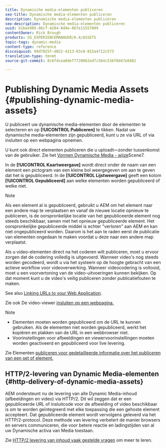 ```yaml
---
title: Dynamische media-elementen publiceren
seo-title: Dynamische media-elementen publiceren
description: Dynamische media-elementen publiceren
seo-description: Dynamische media-elementen publiceren
uuid: b1bee905-86cf-4284-8d4e-067e11557899
contentOwner: Rick Brough
products: SG_EXPERIENCEMANAGER/6.4/ASSETS
topic-tags: dynamic-media
content-type: reference
discoiquuid: 99d7025f-d022-4213-83c0-815a4712c573
translation-type: tm+mt
source-git-commit: 8c6fdcea0def7720062edfc564c536f8d47e8402

---
```



# Publishing Dynamic Media Assets {#publishing-dynamic-media-assets}

U publiceert uw dynamische media-elementen door de elementen te selecteren en op **[!UICONTROL Publiceren]** te tikken. Nadat uw dynamische media-elementen zijn gepubliceerd, kunt u ze via URL of via insluiten op een webpagina opnemen.

U kunt ook direct elementen publiceren die u uploadt—zonder tussenkomst van de gebruiker. Zie het [Vormen Dynamische Media - wijze](config-dms7.md)Scene7.

In de **[!UICONTROL Kaartweergave]** wordt direct onder de naam van een element een pictogram van een kleine bol weergegeven om aan te geven dat het is gepubliceerd. In de **[!UICONTROL Lijstweergave]** geeft een kolom **[!UICONTROL Gepubliceerd]** aan welke elementen worden gepubliceerd of welke niet.

>[!NOTE]
>
>Als een element al is gepubliceerd, gebruikt u AEM om het element naar een andere map te verplaatsen en vanaf de nieuwe locatie opnieuw te publiceren, is de oorspronkelijke locatie van het gepubliceerde element nog steeds beschikbaar, samen met het opnieuw gepubliceerde element. Het oorspronkelijke gepubliceerde middel is echter &quot;verloren&quot; aan AEM en kan niet ongepubliceerd worden. Daarom is het aan te raden eerst de publicatie van elementen ongedaan te maken voordat u deze naar een andere map verplaatst.

Als u video-elementen direct na het coderen wilt publiceren, moet u ervoor zorgen dat de codering volledig is uitgevoerd. Wanneer video&#39;s nog steeds worden gecodeerd, wordt u via het systeem op de hoogte gebracht van een actieve workflow voor videoverwerking. Wanneer videocodering is voltooid, moet u een voorvertoning van de video-uitvoeringen kunnen bekijken. Op dat moment kunt u de video&#39;s veilig publiceren zonder publicatiefouten te maken.

See also [Linking URLs to your Web Application](linking-urls-to-yourwebapplication.md).

Zie ook De video-viewer [insluiten op een webpagina.](embed-code.md)

>[!NOTE]
>
>* Elementen moeten worden gepubliceerd om de URL te kunnen gebruiken. Als de elementen niet worden gepubliceerd, werkt het kopiëren en plakken van de URL in een webbrowser niet.
>* Voorinstellingen voor afbeeldingen en viewervoorinstellingen moeten worden geactiveerd en gepubliceerd voor live levering.
>



Zie Elementen [publiceren voor gedetailleerde informatie over het publiceren van een set of element.](managing-assets-touch-ui.md)

## HTTP/2-levering van Dynamic Media-elementen {#http-delivery-of-dynamic-media-assets}

AEM ondersteunt nu de levering van alle Dynamic Media-inhoud (afbeeldingen en video) via HTTP/2. Dit wil zeggen dat er een gepubliceerde URL of insluitcode voor de afbeelding of video beschikbaar is om te worden geïntegreerd met elke toepassing die een gehoste element accepteert. Dat gepubliceerde element wordt vervolgens geleverd via het HTTP/2-protocol. Deze methode van levering verbetert de manier browsers en servers communiceren, die voor betere reactie en ladingstijden van al uw Dynamische activa van Media toestaan.

Zie [HTTP/2 levering van inhoud vaak gestelde vragen](/help/sites-administering/scene7-http2faq.md) om meer te leren.
